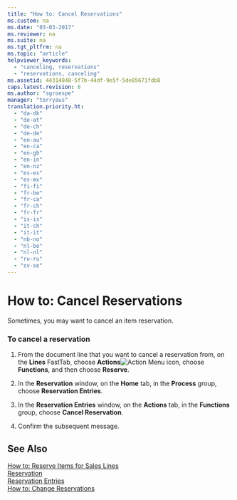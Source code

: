 ```yaml
---
title: "How to: Cancel Reservations"
ms.custom: na
ms.date: "03-03-2017"
ms.reviewer: na
ms.suite: na
ms.tgt_pltfrm: na
ms.topic: "article"
helpviewer_keywords: 
  - "canceling, reservations"
  - "reservations, canceling"
ms.assetid: 44314848-5f7b-44df-9e5f-5de85671fdb8
caps.latest.revision: 8
ms.author: "sgroespe"
manager: "terryaus"
translation.priority.ht: 
  - "da-dk"
  - "de-at"
  - "de-ch"
  - "de-de"
  - "en-au"
  - "en-ca"
  - "en-gb"
  - "en-in"
  - "en-nz"
  - "es-es"
  - "es-mx"
  - "fi-fi"
  - "fr-be"
  - "fr-ca"
  - "fr-ch"
  - "fr-fr"
  - "is-is"
  - "it-ch"
  - "it-it"
  - "nb-no"
  - "nl-be"
  - "nl-nl"
  - "ru-ru"
  - "sv-se"
---
```

# How to: Cancel Reservations
Sometimes, you may want to cancel an item reservation.  
  
### To cancel a reservation  
  
1.  From the document line that you want to cancel a reservation from, on the **Lines** FastTab, choose **Actions**![Action Menu icon](../DesignAndEngineering/media/actionmenuicon.png "actionMenuIcon"), choose **Functions**, and then choose **Reserve**.  
  
2.  In the **Reservation** window, on the **Home** tab, in the **Process** group, choose **Reservation Entries**.  
  
3.  In the **Reservation Entries** window, on the **Actions** tab, in the **Functions** group, choose **Cancel Reservation**.  
  
4.  Confirm the subsequent message.  
  
## See Also  
 [How to: Reserve Items for Sales Lines](../Sales/how-to-reserve-items-for-sales-lines.md)   
 [Reservation](../Topic/\($%20N_498%20Reservation%20$\).md)   
 [Reservation Entries](../Topic/\($%20N_497%20Reservation%20Entries%20$\).md)   
 [How to: Change Reservations](../Sales/how-to-change-reservations.md)